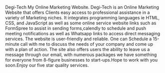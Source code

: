 Degi-Tech
My Online Marketing Website. Degi-Tech is an Online Marketing Website that offers Clients easy access to professional assistance in a variety of Marketing niches. It integrates programming languages ie HTML, CSS, and JavaScript as well as some online service website links such as FormSpree to assist in sending forms,calendly to schedule and push meeting notifications as well as Whatsapp links to access direct messaging services. The website is user-friendly and reliable. One can Schedule a 15-minute call with me to discuss the needs of your company and come up with a plan of action. The site also offers users the ability to leave us a message through our email, with numerous packages we have something for everyone from 8-figure businesses to start-ups.Hope to work with you soon.Enjoy our five star quality services.

